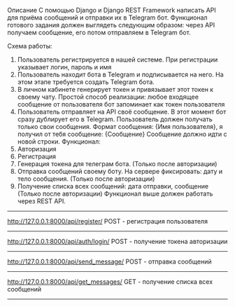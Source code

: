 Описание
С помощью Django и Django REST Framework написать API для приёма сообщений и отправки их в Telegram бот.
Функционал готового задания должен выглядеть следующим образом: через API получаем сообщение, его потом отправляем в
Telegram бот.

Схема работы:
1. Пользователь регистрируется в нашей системе. При регистрации указывает логин, пароль и имя
2. Пользователь находит бота в Telegram и подписывается на него. На этом этапе требуется создать Telegram бота.
3. В личном кабинете генерирует токен и привязывает этот токен к своему чату. Простой способ реализации: любое входящее
   сообщение от пользователя бот запоминает как токен пользователя
4. Пользователь отправляет на API своё сообщение. В этот момент бот сразу дублирует его в Telegram. Пользователь должен
   получать только свои сообщения.
   Формат сообщения:
   {Имя пользователя}, я получил от тебя сообщение: {Сообщение}
   Сообщение должно идти с новой строки.
   Функционал:
1. Авторизация
2. Регистрация
3. Генерация токена для телеграм бота. (Только после авторизации)
4. Отправка сообщений своему боту. На сервере фиксировать: дату и тело
   сообщения. (Только после авторизации)
5. Получение списка всех сообщений: дата отправки, сообщение (Только после
   авторизации)
   Функционал выше должен работать через REST API.
_____________________________________
http://127.0.0.1:8000/api/register/  POST - регистрация пользователя
_____________________________________
http://127.0.0.1:8000/api/auth/login/ POST - получение токена авторизации
_____________________________________
http://127.0.0.1:8000/api/send_message/ POST - отправка сообщений
_____________________________________
http://127.0.0.1:8000/api/get_messages/ GET - получение списка всех сообщений
_____________________________________